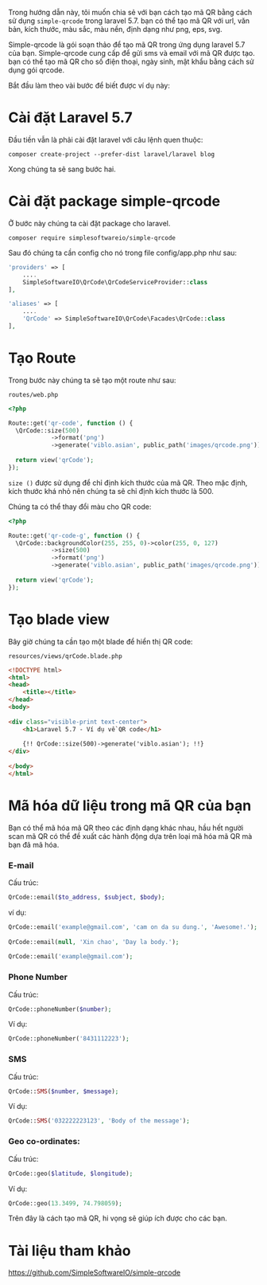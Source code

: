 Trong hướng dẫn này, tôi muốn chia sẻ với bạn cách tạo mã QR bằng cách sử dụng `simple-qrcode` trong laravel 5.7. bạn có thể tạo mã QR với url, văn bản, kích thước, màu sắc, màu nền, định dạng như png, eps, svg.

Simple-qrcode là gói soạn thảo để tạo mã QR trong ứng dụng laravel 5.7 của bạn. Simple-qrcode cung cấp để gửi sms và email với mã QR được tạo. bạn có thể tạo mã QR cho số điện thoại, ngày sinh, mật khẩu bằng cách sử dụng gói qrcode.

Bắt đầu làm theo vài bước để biết được ví dụ này:
# Cài đặt Laravel 5.7
Đầu tiền vẫn là phải cài đặt laravel với câu lệnh quen thuộc:
```
composer create-project --prefer-dist laravel/laravel blog
```
Xong chúng ta sẽ sang bước hai.
# Cài đặt package simple-qrcode
Ở bước này chúng ta cài đặt package cho laravel.
```
composer require simplesoftwareio/simple-qrcode
```
Sau đó chúng ta cần config cho nó trong file config/app.php như sau:
```php
'providers' => [
	....
	SimpleSoftwareIO\QrCode\QrCodeServiceProvider::class
],

'aliases' => [
	....
	'QrCode' => SimpleSoftwareIO\QrCode\Facades\QrCode::class
],
```
# Tạo Route
Trong bước này chúng ta sẽ tạo một route như sau:

`routes/web.php`
```php
<?php

Route::get('qr-code', function () {
  \QrCode::size(500)
            ->format('png')
            ->generate('viblo.asian', public_path('images/qrcode.png'));
   
  return view('qrCode');
});
```
`size ()` được sử dụng để chỉ định kích thước của mã QR. Theo mặc định, kích thước khá nhỏ nên chúng ta sẽ chỉ định kích thước là 500.

Chúng ta có thể thay đổi màu cho QR code:
```php
<?php

Route::get('qr-code-g', function () {
  \QrCode::backgroundColor(255, 255, 0)->color(255, 0, 127)
            ->size(500)
            ->format('png')
            ->generate('viblo.asian', public_path('images/qrcode.png'));
   
  return view('qrCode');
});
```
# Tạo blade view
Bây giờ chúng ta cần tạo một blade để hiển thị QR code:

`resources/views/qrCode.blade.php`

```html
<!DOCTYPE html>
<html>
<head>
	<title></title>
</head>
<body>
    
<div class="visible-print text-center">
	<h1>Laravel 5.7 - Ví dụ về QR code</h1>
     
    {!! QrCode::size(500)->generate('viblo.asian'); !!}
</div>
    
</body>
</html>
```
# Mã hóa dữ liệu trong mã QR của bạn
Bạn có thể mã hóa mã QR theo các định dạng khác nhau, hầu hết người scan mã QR có thể đề xuất các hành động dựa trên loại mã hóa mã QR mà bạn đã mã hóa.
### E-mail
Cấu trúc:
```php
QrCode::email($to_address, $subject, $body);
```
ví dụ:
```php
QrCode::email('example@gmail.com', 'cam on da su dung.', 'Awesome!.');
 
QrCode::email(null, 'Xin chao', 'Day la body.');
 
QrCode::email('example@gmail.com');
```

### Phone Number
Cấu trúc:
```php
QrCode::phoneNumber($number);
```
Ví dụ:
```php
QrCode::phoneNumber('8431112223');
```
### SMS 
Cấu trúc:
```php
QrCode::SMS($number, $message);
```
Ví dụ:
```php
QrCode::SMS('032222223123', 'Body of the message');
```
### Geo co-ordinates:
Cấu trúc:
```php
QrCode::geo($latitude, $longitude);
```
Ví dụ:
```php
QrCode::geo(13.3499, 74.798059);
```

Trên đây là cách tạo mã QR, hi vọng sẽ giúp ích được cho các bạn.

# Tài liệu tham khảo
https://github.com/SimpleSoftwareIO/simple-qrcode